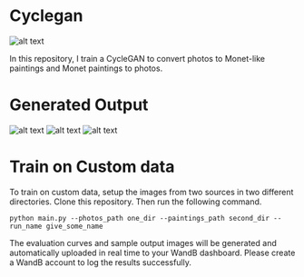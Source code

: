 # Cyclegan

![alt text](https://github.com/VirajBagal/cyclegan/tree/main/Images/cyclegan.png?raw=true)

In this repository, I train a CycleGAN to convert photos to Monet-like paintings and Monet paintings to photos. 

# Generated Output


![alt text](https://github.com/VirajBagal/cyclegan/tree/main/Images/sample1.png?raw=true)
![alt text](https://github.com/VirajBagal/cyclegan/tree/main/Images/sample2.png?raw=true)
![alt text](https://github.com/VirajBagal/cyclegan/tree/main/Images/sample3.png?raw=true)

# Train on Custom data

To train on custom data, setup the images from two sources in two different directories. Clone this repository. Then run the following command.

```
python main.py --photos_path one_dir --paintings_path second_dir --run_name give_some_name
```

The evaluation curves and sample output images will be generated and automatically uploaded in real time to your WandB dashboard. Please create a WandB account to log the results successfully.

